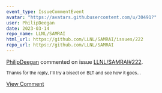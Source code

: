 ```yaml
---
event_type: IssueCommentEvent
avatar: "https://avatars.githubusercontent.com/u/30491?"
user: PhilipDeegan
date: 2023-03-14
repo_name: LLNL/SAMRAI
html_url: https://github.com/LLNL/SAMRAI/issues/222
repo_url: https://github.com/LLNL/SAMRAI
---
```


<a href='https://github.com/PhilipDeegan' target='_blank'>PhilipDeegan</a> commented on issue <a href='https://github.com/LLNL/SAMRAI/issues/222' target='_blank'>LLNL/SAMRAI#222</a>.

<small>Thanks for the reply, I'll try a bisect on BLT and see how it goes...</small>

<a href='https://github.com/LLNL/SAMRAI/issues/222' target='_blank'>View Comment</a>